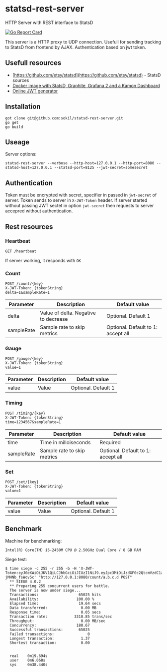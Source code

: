 # statsd-rest-server
HTTP Server with REST interface to StatsD

[![Go Report Card](https://goreportcard.com/badge/github.com/sokil/statsd-rest-server?2)](https://goreportcard.com/report/github.com/sokil/statsd-rest-server)

This server is a HTTP proxy to UDP connection. Usefull for sending tracking to StatsD from frontend by AJAX. Authentication based on jwt token.

## Usefull resources
* [https://github.com/etsy/statsd](https://github.com/etsy/statsd) - StatsD sources
* [Docker image with StatsD, Graphite, Grafana 2 and a Kamon Dashboard](https://github.com/kamon-io/docker-grafana-graphite)
* [Online JWT generator](http://jwtbuilder.jamiekurtz.com/)

## Installation

```
got clone git@github.com:sokil/statsd-rest-server.git
go get
go build
```

## Useage

Server options:
```
statsd-rest-server --verbose --http-host=127.0.0.1 --http-port=8080 --statsd-host=127.0.0.1 --statsd-port=8125 --jwt-secret=somesecret
```

## Authentication

Token must be encrypted with secret, specifier in passed in `jwt-secret` of server. Token sends to server in `X-JWT-Token` header. If server started without passing JWT sectet in option `jwt-secret` then requests to server accepred without authentication.

## Rest resources

### Heartbeat
```
GET /heartbeat
```
If server working, it responds with `OK`

### Count
```
POST /count/{key}
X-JWT-Token: {tokenString}
delta=1&sampleRate=1
```

| Parameter  | Description                          | Default value                      |
|------------|--------------------------------------|------------------------------------|
| delta      | Value of delta. Negative to decrease | Optional. Default 1                |
| sampleRate | Sample rate to skip metrics          | Optional. Default to 1: accept all |

### Gauge
```
POST /gauge/{key}
X-JWT-Token: {tokenString}
value=1
```

| Parameter  | Description                          | Default value                      |
|------------|--------------------------------------|------------------------------------|
| value      | Value                                | Optional. Default 1                |

### Timing
```
POST /timing/{key}
X-JWT-Token: {tokenString}
time=1234567&sampleRate=1
```

| Parameter  | Description                          | Default value                      |
|------------|--------------------------------------|------------------------------------|
| time       | Time in milloiseconds                | Required                           |
| sampleRate | Sample rate to skip metrics          | Optional. Default to 1: accept all |

### Set
```
POST /set/{key}
X-JWT-Token: {tokenString}
value=1
```

| Parameter  | Description                          | Default value                      |
|------------|--------------------------------------|------------------------------------|
| value      | Value                                | Optional. Default 1                |

## Benchmark

Machine for benchmarking:

```
Intel(R) Core(TM) i5-2450M CPU @ 2.50GHz Dual Core / 8 GB RAM
```

Siege test:

```
$ time siege -c 255 -r 255 -b -H 'X-JWT-Token:eyJ0eXAiOiJKV1QiLCJhbGciOiJIUzI1NiJ9.eyJpc3MiOiJzdGF0c2QtcmVzdC1zZXJ2ZXIiLCJpYXQiOjE1MDY5NzI1ODAsImV4cCI6MTg4NTY2Mzc4MCwiYXVkIjoiaHR0cHM6Ly9naXRodWIuY29tL3Nva2lsL3N0YXRzZC1yZXN0LXNlcnZlciIsInN1YiI6InNva2lsIn0.sOb0ccRBnN1u9IP2jhJrcNod14G5t-jMHNb_fsWov5c' "http://127.0.0.1:8080/count/a.b.c.d POST"
  ** SIEGE 4.0.2
  ** Preparing 255 concurrent users for battle.
  The server is now under siege...
  Transactions:                  65025 hits
  Availability:                 100.00 %
  Elapsed time:                  19.64 secs
  Data transferred:               0.00 MB
  Response time:                  0.05 secs
  Transaction rate:            3310.85 trans/sec
  Throughput:                     0.00 MB/sec
  Concurrency:                  180.67
  Successful transactions:       65025
  Failed transactions:               0
  Longest transaction:            1.37
  Shortest transaction:           0.00


  real    0m19.694s
  user    0m6.068s
  sys     0m38.440s
```
